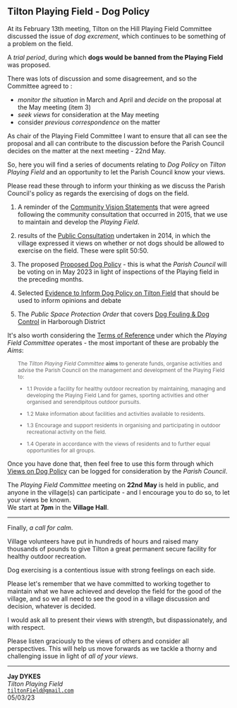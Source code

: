 ## Tilton Playing Field - Dog Policy

At its February 13th meeting, Tilton on the Hill Playing Field Committee discussed the issue of _dog excrement_, which continues to be something of a problem on the field.

A _trial period_, during which **dogs would be banned from the Playing Field** was proposed.

There was lots of discussion and some disagreement, and so the Committee agreed to :

- _monitor the situation_ in March and April and _decide_ on the proposal at the May meeting (item 3)
- _seek views_ for consideration at the May meeting
- consider _previous correspondence_ on the matter

As chair of the Playing Field Committee I want to ensure that all can see the proposal and all can contribute to the discussion before the Parish Council decides on the matter at the next meeting - 22nd May.

So, here you will find a series of documents relating to _Dog Policy_ on _Tilton Playing Field_ and an opportunity to let the Parish Council know your views.

Please read these through to inform your thinking as we discuss the Parish Council's policy as regards the exercising of dogs on the field.

1. A reminder of the [Community Vision Statements](communityVision.md) that were agreed following the community consultation that occurred in 2015, that we use to maintain and develop the _Playing Field_.

2. results of the [Public Consultation](publicConsultation.md) undertaken in 2014, in which the village expressed it views on whether or not dogs should be allowed to exercise on the field. These were split 50:50.

3. The proposed [Proposed Dog Policy](dogPolicy.md) - this is what the _Parish Council_ will be voting on in May 2023 in light of inspections of the Playing field in the preceding months.

4. Selected [Evidence to Inform Dog Policy on Tilton Field](dogRisk.md) that should be used to inform opinions and debate

5. The _Public Space Protection Order_ that covers [Dog Fouling & Dog Control](pspo.md) in Harborough District

It's also worth considering the [Terms of Reference](tor.md) under which the _Playing Field Committee_ operates - the most important of these are probably the _Aims_:

<div style="font-size:85%; color:#666; margin-left:2em" markdown="1">

The _Tilton Playing Field Committee_ **aims** to generate funds, organise activities and advise the Parish Council on the management and development of the Playing Field to:

- 1.1 Provide a facility for healthy outdoor recreation by maintaining, managing and developing the Playing Field Land for games, sporting activities and other organised and serendipitous outdoor pursuits.

- 1.2 Make information about facilities and activities available to residents.

- 1.3 Encourage and support residents in organising and participating in outdoor recreational activity on the field.

- 1.4 Operate in accordance with the views of residents and to further equal opportunities for all groups.

</div>

Once you have done that, then feel free to use this form through which [Views on Dog Policy](https://bit.ly/tiltonFieldDogs) can be logged for consideration by the _Parish Council_.

The _Playing Field Committee_ meeting on **22nd May** is held in public, and anyone in the village(s) can participate - and I encourage you to do so, to let your views be known.<br/>We start at **7pm** in the **Village Hall**.

---

Finally, _a call for calm_.

Village volunteers have put in hundreds of hours and raised many thousands of pounds to give Tilton a great permanent secure facility for healthy outdoor recreation.

Dog exercising is a contentious issue with strong feelings on each side.

Please let's remember that we have committed to working together to maintain what we have achieved and develop the field for the good of the village, and so we all need to see the good in a village discussion and decision, whatever is decided.

I would ask all to present their views with strength, but dispassionately, and with respect.

Please listen graciously to the views of others and consider all perspectives.
This will help us move forwards as we tackle a thorny and challenging issue in light of _all of your views_.

---

**Jay DYKES**<br/>
_Tilton Playing Field_<br/>
<code>tiltonField@gmail.com</code><br/>
05/03/23
